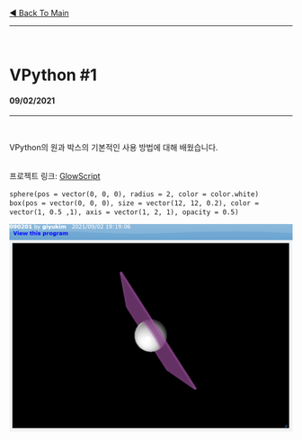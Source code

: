 [◀ Back To Main][backtomain]

---
<br>

# VPython #1
#### 09/02/2021
---

<br>

VPython의 원과 박스의 기본적인 사용 방법에 대해 배웠습니다.  
<br>

프로젝트 링크: [GlowScript][ProjectLink]
```
sphere(pos = vector(0, 0, 0), radius = 2, color = color.white)  
box(pos = vector(0, 0, 0), size = vector(12, 12, 0.2), color = vector(1, 0.5 ,1), axis = vector(1, 2, 1), opacity = 0.5)
```
![210902-VPython-01.png](../../static/210902-VPython-01.png "210902-VPython-01")

[ProjectLink]: https://glowscript.org/#/user/giyukim/folder/MyPrograms/program/090201 "Project Link"

[backtomain]: ../../README.md "Back To Main Page"